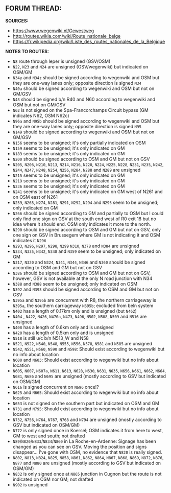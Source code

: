 ﻿**FORUM THREAD:**
- 


**SOURCES:**
- https://www.wegenwiki.nl/Gewestweg
- http://routes.wikia.com/wiki/Route_nationale_belge
- https://fr.wikipedia.org/wiki/Liste_des_routes_nationales_de_la_Belgique


**NOTES TO ROUTES:**
- `N8` route through Ieper is unsigned (GSV/OSM)
- `N22`, `N23` and `N24` are unsigned (GSV/wegenwiki) but indicated on OSM/GM
- `N34y` and `N34z` should be signed according to wegenwiki and OSM but they are one-way lanes only; opposite direction is signed `N34`
- `N40a` should be signed according to wegenwiki and OSM but not on GM/GSV
- `N43` should be signed b/n R40 and N60 according to wegenwiki and OSM but not on GM/GSV
- `N62` is not signed on the Spa-Francorchamps Circuit bypass (GM indicates N62, OSM N62c)
- `N96a` and `N95b` should be signed according to wegenwiki and OSM but they are one-way lanes only; opposite direction is signed `N95`
- `N149` should be signed according to wegenwiki and OSM but not on GM/GSV
- `N156` seems to be unsigned; it's only partially indicated on OSM
- `N159` seems to be unsigned; it's only indicated on GM
- `N183` seems to be unsigned; it's only indicated on GM
- `N200` should be signed according to OSM and GM but not on GSV
- `N205`, `N206`, `N210`, `N213`, `N214`, `N216`, `N220`, `N224`, `N225`, `N228`, `N231`, `N235`, `N242`, `N244`, `N247`, `N248`, `N254`, `N256`, `N284`, `N288` and `N289` are unsigned
- `N215` seems to be unsigned; it's only indicated on GM
- `N219` seems to be unsigned; it's only indicated on GM
- `N236` seems to be unsigned; it's only indicated on GM
- `N241` seems to be unsigned; it's only indicated on GM west of N261 and on OSM east of N261
- `N259`, `N265`, `N274`, `N281`, `N291`, `N292`, `N294` and `N295` seem to be unsigned; only indicated on GM
- `N266` should be signed according to GM and partially to OSM but I could only find one sign on GSV at the south end west of R0 exit 18 but no idea where it should end. OSM only indicates it more to the north.
- `N290` should be signed according to OSM and GM but not on GSV, only one sign on GSV in Brussegem where GM is not indicating it and OSM indicates it `N296`
- `N293`, `N296`, `N297`, `N298`, `N299` `N310`, `N378` and `N384` are unsigned
- `N334`, `N335`, `N342`, `N348` and `N359` seem to be unsigned; only indicated on GM
- `N317`, `N320` and `N324`, `N341`, `N344`, `N346` and `N360` should be signed according to OSM and GM but not on GSV
- `N386` should be signed according to OSM and GM but not on GSV, however, GSV is not available at the only N road junction with N34
- `N388` and `N388` seem to be unsigned; only indicated on OSM
- `N392` and `N393` should be signed according to OSM and GM but not on GSV
- `N395a` and `N395b` are concurrent with R8, the northern carriageway is `N395a`, the southern carriageway `N395b`; excluded from beln system
- `N402` has a length of 0.17km only and is unsigned (but `N462`)
- `N404` , `N422`, `N426`, `N470a`, `N473`, `N496`, `N502`, `N508`, `N509` and `N516` are unsigned
- `N408` has a length of 0.6km only and is unsigned
- `N420` has a length of 0.5km only and is unsigned
- `N518` is still u/c b/n N513_W and N58
- `N521`, `N522`, `N540`, `N548`, `N555`, `N556`, `N578`, `N581` and `N585` are unsigned
- `N542`, `N551`, `N560`, `N590` and `N598`: Should exist according to wegenwiki but no info about location
- `N600` and `N603`: Should exist according to wegenwiki but no info about location
- `N605`, `N607`, `N607a`, `N611`, `N613`, `N628`, `N630`, `N631`, `N635`, `N656`, `N661`, `N662`, `N664`, `N681`, `N686` and `N695` are unsigned (mostly according to GSV but indicated on OSM/GM)
- `N616` is signed concurrent on `N696` once!?
- `N625` and `N665`: Should exist according to wegenwiki but no info about location
- `N653` is not signed on the southern part but indicated on OSM and GM
- `N731` and `N795`: Should exist according to wegenwiki but no info about location
- `N732`, `N756`, `N764`, `N767`, `N768` and `N794` are unsigned (mostly according to GSV but indicated on OSM/GM)
- `N772` is only signed once in Koersel; OSM indicates it from here to west, GM to west and south; not drafted
- `N89`/`N820`/`N833`/`N834`/`N860` in La Roche-en-Ardenne: Signage has been changed as you can see on GSV. Moving the position and signs disappear... I've gone with OSM, no evidence that `N820` is really signed.
- `N802`, `N813`, `N824`, `N825`, `N858`, `N861`, `N862`, `N864`, `N867`, `N868`, `N869`, `N872`, `N876`, `N877` and `N880` are unsigned (mostly according to GSV but indicated on OSM/GM)
- `N832` is only signed once at `N865` junction in Cugnon but the route is not indicated on OSM nor GM; not drafted
- `N902` is unsigned
